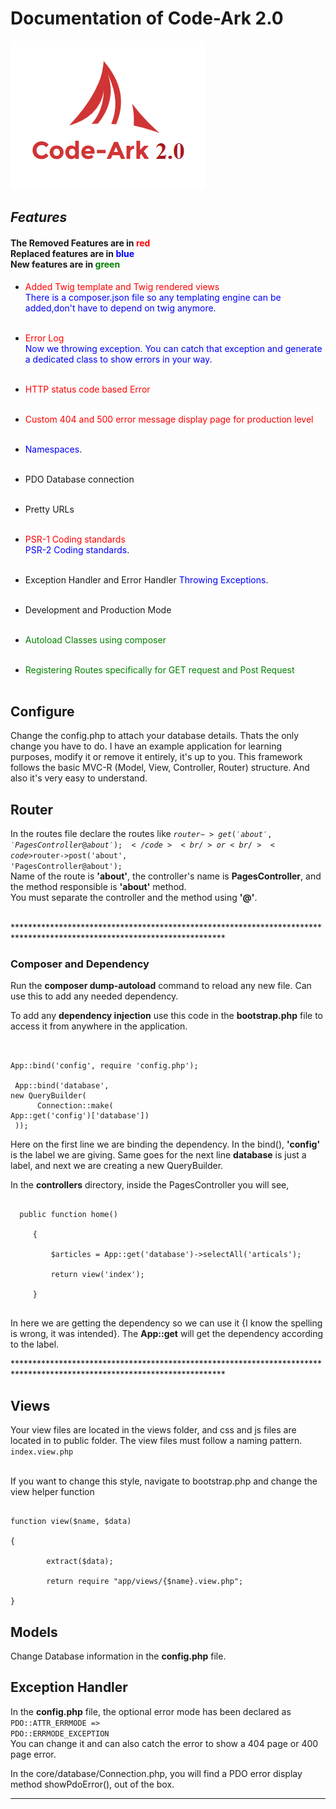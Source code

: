 # Documentation of Code-Ark 2.0
![Code-Ark by codearchitect.in](code-ark.png)

## _**Features**_
#### The Removed Features are in <span style="color:red">red</span><br/> Replaced features are in <span style="color:blue">blue</span><br/> New features are in <span style="color:green">green</span>

* <span style="color:red"> Added Twig template and Twig rendered views </span><br/>
  <span style="color:blue"> There is a composer.json file so any templating engine can be added,don't have to depend on twig anymore. </span>
<br/><br/>

* <span style="color:red">Error Log</span><br/>
  <span style="color:blue"> Now we throwing exception. You can catch that exception and generate a dedicated class to show errors in your way. </span>
  <br/><br/>
  
* <span style="color:red">HTTP status code based Error</span>
<br/><br/>
  
* <span style="color:red">Custom 404 and 500 error message display page for production level</span> 
<br/><br/>

* <span style="color:blue">Namespaces</span>.
<br/><br/>

* PDO Database connection
<br/><br/>

* Pretty URLs
<br/><br/>

* <span style="color:red">PSR-1 Coding standards</span> <br/>
  <span style="color:blue">PSR-2 Coding standards</span>.
<br/><br/>

* Exception Handler and Error Handler <span style="color:blue">Throwing Exceptions</span>.
<br/><br/>
  
* Development and Production Mode
<br/><br/>

* <span style="color:green">Autoload Classes using composer</span>
<br/><br/>

* <span style="color:green">Registering Routes specifically for GET request and Post Request </span>
<br/><br/>



## **Configure** 
Change the config.php to attach your database details. Thats the only change you have to do. I have an example application 
 for learning purposes, modify it or remove it entirely, it's up to you. This framework follows the basic MVC-R (Model, View, Controller, Router)
 structure. And also it's very easy to understand.

## **Router**
In the routes file declare the routes like <code>$router->get('about', 'PagesController@about');</code><br/> or <br/> 
<code>$router->post('about', 'PagesController@about');</code><br/>
Name of the route is __'about'__, the controller's name is __PagesController__, and the method responsible is __'about'__ method.<br/>
You must separate the controller and the method using __'@'__. <br/><br/>
  
************************************************************************************************************************<br>
### __Composer and Dependency__
Run the __composer dump-autoload__ command to reload any new file. Can use this to add any needed dependency.<br/>

 To add any __dependency injection__ use this code in the __bootstrap.php__ file to access it from anywhere in the application.
    <pre><code>     
        App::bind('config', require 'config.php');<br><br>
        App::bind('database', new QueryBuilder(<br>
        &nbsp;&nbsp;&nbsp;&nbsp;        Connection::make( App::get('config')['database'])<br>
        ));
    </code></pre>
 Here on the first line we are binding the dependency. In the bind(), __'config'__ is the label we are giving. Same goes 
 for the next line __database__ is just a label, and next we are creating a new QueryBuilder.<br/>
 
 In the __controllers__ directory, inside the PagesController you will see,
 <pre><code>
  public function home()<br>
     {<br>
         $articles = App::get('database')->selectAll('articals');<br> 
         return view('index');<br>
     }
 </code></pre>
 
 In here we are getting the dependency so we can use it {I know the spelling is wrong, it was intended}. The __App::get__ 
 will get the dependency according to the label.
 
 
 
************************************************************************************************************************<br>
## **Views**

Your view files are located in the views folder, and css and js files are located in to public folder.
The view files must follow a naming pattern. <code>index.view.php</code><br><br>

If you want to change this style, navigate to bootstrap.php and change the view helper function
<pre><code>
function view($name, $data)<br>
{<br>
    &nbsp;&nbsp;&nbsp;&nbsp;extract($data);<br>
    &nbsp;&nbsp;&nbsp;&nbsp;return require "app/views/{$name}.view.php";<br>
}
</code></pre>



    

## **Models**

  Change Database information in the __config.php__ file. 

## **Exception Handler**

In the __config.php__ file, the optional error mode has been declared as <code>PDO::ATTR_ERRMODE   =>   PDO::ERRMODE_EXCEPTION</code><br/>
You can change it and can also catch the error to show a 404 page or 400 page error.

In the core/database/Connection.php, you will find a PDO error display method showPdoError(), out of the box.<br/>

 
------------------------------------------------------------------------------------------------------------------------
 
 
